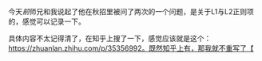 今天*前*师兄和我说起了他在秋招里被问了两次的一个问题，是关于L1与L2正则项的，感觉可以记录一下。

具体内容不太记得清了，在知乎上搜了一下，感觉应该就是这个：https://zhuanlan.zhihu.com/p/35356992。既然知乎上有，那我就不重写了【
